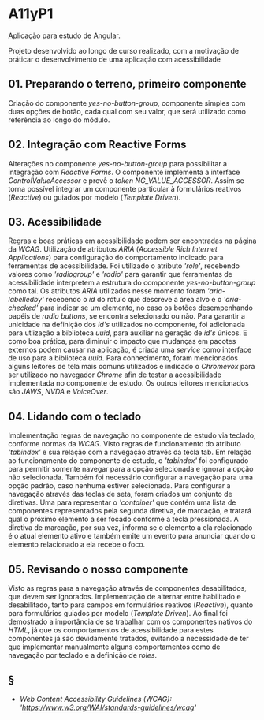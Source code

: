 # A11yP1

Aplicação para estudo de Angular.

Projeto desenvolvido ao longo de curso realizado, com a motivação de práticar o desenvolvimento de uma aplicação com acessibilidade

## 01. Preparando o terreno, primeiro componente

Criação do componente _yes-no-button-group_, componente simples com duas opções de botão, cada qual com seu valor, que será utilizado como referência ao longo do módulo.

## 02. Integração com Reactive Forms

Alterações no componente _yes-no-button-group_ para possibilitar a integração com _Reactive Forms_. O componente implementa a interface _ControlValueAccessor_ e provê o _token_ _NG_VALUE_ACCESSOR_. Assim se torna possível integrar um componente particular à formulários reativos (_Reactive_) ou guiados por modelo (_Template Driven_).

## 03. Acessibilidade

Regras e boas práticas em acessibilidade podem ser encontradas na página da _WCAG_. Utilização de atributos _ARIA_ (_Accessible Rich Internet Applications_) para configuração do comportamento indicado para ferramentas de acessibilidade.
Foi utilizado o atributo _'role'_, recebendo valores como _'radiogroup'_ e _'radio'_ para garantir que ferramentas de acessibilidade interpretem a estrutura do componente _yes-no-button-group_ como tal. Os atributos _ARIA_ utilizados nesse momento foram _'aria-labelledby'_ recebendo o _id_ do rótulo que descreve a área alvo e o _'aria-checked'_ para indicar se um elemento, no caso os botões desempenhando papéis de _radio buttons_, se encontra selecionado ou não.
Para garantir a unicidade na definição dos _id's_ utilizados no componente, foi adicionada para utlização a biblioteca _uuid_, para auxiliar na geração de _id's_ únicos. E como boa prática, para diminuir o impacto que mudanças em pacotes externos podem causar na aplicação, é criada uma _service_ como interface de uso para a biblioteca _uuid_.
Para conhecimento, foram mencionados alguns leitores de tela mais comuns utilizados e indicado o _Chromevox_ para ser utilizado no navegador _Chrome_ afin de testar a acessibilidade implementada no componente de estudo. Os outros leitores mencionados são _JAWS_, _NVDA_ e _VoiceOver_.

## 04. Lidando com o teclado

Implementação regras de navegação no componente de estudo via teclado, conforme normas da _WCAG_.
Visto regras de funcionamento do atributo _'tabindex'_ e sua relação com a navegação através da tecla tab. Em relação ao funcionamento do componente de estudo, o _'tabindex'_ foi configurado para permitir somente navegar para a opção selecionada e ignorar a opção não selecionada. Também foi necessário configurar a navegação para uma opção padrão, caso nenhuma estiver selecionada.
Para configurar a navegação através das teclas de seta, foram criados um conjunto de diretivas. Uma para representar o _'container'_ que contém uma lista de componentes representados pela segunda diretiva, de marcação, e tratará qual o próximo elemento a ser focado conforme a tecla pressionada. A diretiva de marcação, por sua vez, informa se o elemento a ela relacionado é o atual elemento ativo e também emite um evento para anunciar quando o elemento relacionado a ela recebe o foco.

## 05. Revisando o nosso componente

Visto as regras para a navegação através de componentes desabilitados, que devem ser ignorados. Implementação de alternar entre habilitado e desabilitado, tanto para campos em formulários reativos (_Reactive_), quanto para formulários guiados por modelo (_Template Driven_).
Ao final foi demostrado a importância de se trabalhar com os componentes nativos do _HTML_, já que os comportamentos de acessibilidade para estes componentes já são devidamente tratados, evitando a necessidade de ter que implementar manualmente alguns comportamentos como de navegação por teclado e a definição de _roles_.

## §

- _Web Content Accessibility Guidelines (WCAG): 'https://www.w3.org/WAI/standards-guidelines/wcag'_

